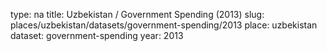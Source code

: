 type: na
title: Uzbekistan / Government Spending (2013)
slug: places/uzbekistan/datasets/government-spending/2013
place: uzbekistan
dataset: government-spending
year: 2013
